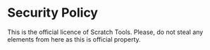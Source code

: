 # Security Policy
This is the official licence of Scratch Tools. Please, do not steal any elements from here as this is official property.
